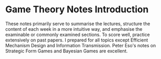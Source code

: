 # Game Theory Notes Introduction
These notes primarily serve to summarise the lectures, structure the content of each week in a more intuitive way, and emphasise the examinable or commonly examined sections. To score well, practice extensively on past papers. I prepared for all topics except Efficient Mechanism Design and Information Transmission. Peter Eso's notes on Strategic Form Games and Bayesian Games are excellent.